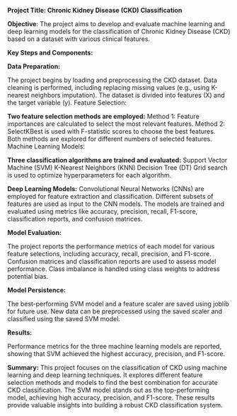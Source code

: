 **Project Title: Chronic Kidney Disease (CKD) Classification**

**Objective**: The project aims to develop and evaluate machine learning and deep learning models for the classification of Chronic Kidney Disease (CKD) based on a dataset with various clinical features.

**Key Steps and Components:**

**Data Preparation:**

The project begins by loading and preprocessing the CKD dataset.
Data cleaning is performed, including replacing missing values (e.g., using K-nearest neighbors imputation).
The dataset is divided into features (X) and the target variable (y).
Feature Selection:

**Two feature selection methods are employed:**
Method 1: Feature importances are calculated to select the most relevant features.
Method 2: SelectKBest is used with F-statistic scores to choose the best features.
Both methods are explored for different numbers of selected features.
Machine Learning Models:

**Three classification algorithms are trained and evaluated:**
Support Vector Machine (SVM)
K-Nearest Neighbors (KNN)
Decision Tree (DT)
Grid search is used to optimize hyperparameters for each algorithm.

**Deep Learning Models:**
Convolutional Neural Networks (CNNs) are employed for feature extraction and classification.
Different subsets of features are used as input to the CNN models.
The models are trained and evaluated using metrics like accuracy, precision, recall, F1-score, classification reports, and confusion matrices.

**Model Evaluation:**

The project reports the performance metrics of each model for various feature selections, including accuracy, recall, precision, and F1-score.
Confusion matrices and classification reports are used to assess model performance.
Class imbalance is handled using class weights to address potential bias.

**Model Persistence:**

The best-performing SVM model and a feature scaler are saved using joblib for future use.
New data can be preprocessed using the saved scaler and classified using the saved SVM model.

**Results:**

Performance metrics for the three machine learning models are reported, showing that SVM achieved the highest accuracy, precision, and F1-score.

**Summary:**
This project focuses on the classification of CKD using machine learning and deep learning techniques. It explores different feature selection methods and models to find the best combination for accurate CKD classification. The SVM model stands out as the top-performing model, achieving high accuracy, precision, and F1-score. These results provide valuable insights into building a robust CKD classification system.
